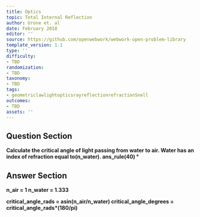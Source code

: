 ```yaml
---
title: Optics
topic: Total Internal Reflection
author: Urone et. al
date: February 2018
editor: ''
source: https://github.com/openwebwork/webwork-open-problem-library
template_version: 1.1
type: ''
difficulty:
- TBD
randomization:
- TBD
taxonomy:
- TBD
tags:
- geometriclawlightopticsrayreflectionrefractionSnell
outcomes:
- TBD
assets: ''
---
```


## Question Section 

<b>
Calculate the critical angle of light passing from water to air. Water has an index of refraction equal to(n_water).
ans_rule(40) &#176;



## Answer Section

n_air = 1
n_water = 1.333

critical_angle_rads = asin(n_air/n_water)
critical_angle_degrees = critical_angle_rads*(180/pi)